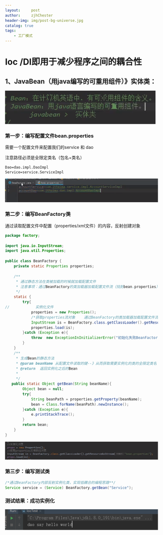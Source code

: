```yaml
---
layout:     post
author:     zjhChester
header-img: img/post-bg-universe.jpg
catalog: true
tags:
    - 工厂模式
---
```

# Ioc /DI即用于减少程序之间的耦合性

## 1、JavaBean（用java编写的可重用组件）》实体类：

![1569224481667](/mdImg/工厂模式.assets/1569224481667.png)

### 第一步：编写配置文件bean.properties

需要一个配置文件来配置我们的service 和 dao

注意路径必须是全限定类名（包名+类名）

~~~properties
Dao=dao.impl.DaoImpl
Service=service.ServiceImpl
~~~

![1569232538446](/mdImg/工厂模式.assets/1569232538446.png)

### 第二步：编写BeanFactory类

通过读取配置文件中配置（properties/xml文件）的内容，反射创建对象

~~~java
package factory;

import java.io.InputStream;
import java.util.Properties;

public class BeanFactory {
    private static Properties properties;

    /**
     * 通过静态方法在类被加载的时候就加载配置文件
     * 注意事项：通过BeanFactory的类加载器加载配置文件流（找到bean.properties）
     */
    static {
        try{
//            实例化文件
            properties = new Properties();
            /*获取properties流对象    通过BeanFactory的类加载器加载配置文件流*/
            InputStream is = BeanFactory.class.getClassLoader().getResourceAsStream("bean.properties");
            properties.load(is);
        }catch (Exception e){
            throw  new ExceptionInInitializerError("初始化失败BeanFactory");
        }
    }
    /**
     * 生成Bean的静态方法
     * @param beanName 从配置文件读取的键--》从而获取需要实例化的类的全限定类名
     * @return  返回实例化之后的Bean
     *
     */
   public static Object getBean(String beanName){
        Object bean = null;
        try{
            String beanPath = properties.getProperty(beanName);
            bean = Class.forName(beanPath).newInstance();
        }catch (Exception e){
            e.printStackTrace();
        }
        return bean;
    }
}

~~~



![1569232499248](/mdImg/工厂模式.assets/1569232499248.png)

### 第三步：编写测试类

```java
/*通过BeanFactory内部反射实例化类，实现低耦合的编程思路**/
Service service = (Service) BeanFactory.getBean("Service");
```

### 测试结果：成功实例化

![1569234247778](/mdImg/工厂模式.assets/1569234247778.png)